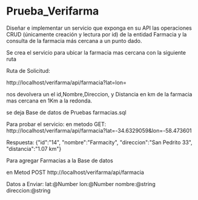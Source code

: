 # Prueba_Verifarma




Diseñar e implementar un servicio que exponga en su API las operaciones CRUD (únicamente creación y lectura por id) de la entidad Farmacia y la consulta de la farmacia más cercana a un punto dado.

Se crea el servicio para ubicar la farmacia mas cercana con la siguiente ruta

Ruta de Solicitud:

http://localhost/verifarma/api/farmacia?lat=lon=

nos devolvera un el id,Nombre,Direccion, y Distancia en km de la farmacia mas cercana en 1Km a la redonda.

se deja Base de datos de Pruebas farmacias.sql

Para probar el servicio: en metodo GET: http://localhost/verifarma/api/farmacia?lat=-34.6329059&lon=-58.473601

Respuesta: {"id":"14", "nombre":"Farmacity", "direccion":"San Pedrito 33", "distancia":"1.07 km"}

Para agregar Farmacias a la Base de datos

en Metod POST http://localhost/verifarma/api/farmacia

Datos a Enviar: lat:@Number lon:@Number nombre:@string direccion:@string